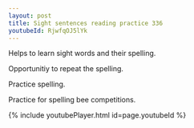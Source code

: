```yaml
---
layout: post
title: Sight sentences reading practice 336
youtubeId: RjwfqOJ5lYk
---
```

 
 
Helps to learn sight words and their spelling.

Opportunitiy to repeat the spelling. 

Practice spelling. 
 
Practice for spelling bee competitions. 
 
{% include youtubePlayer.html id=page.youtubeId %}
 
 
